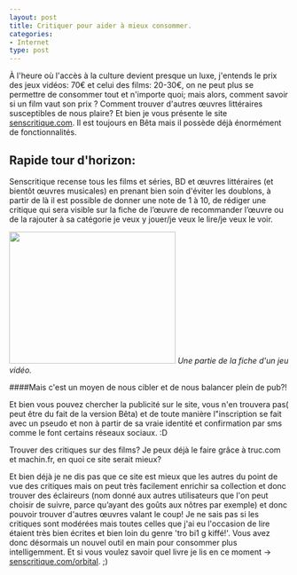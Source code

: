 ```yaml
---
layout: post
title: Critiquer pour aider à mieux consommer.
categories:
- Internet
type: post
---
```

À l'heure où l'accès à la culture devient presque un luxe, j'entends le prix des jeux vidéos: 70€ et celui des films: 20-30€, on ne peut plus se permettre de consommer tout et n'importe quoi; mais alors, comment savoir si un film vaut son prix ? Comment trouver d'autres œuvres littéraires susceptibles de nous plaire? Et bien je vous présente le site [senscritique.com](http://www.senscritique.com/). Il est toujours en Bêta mais il possède déjà énormément de fonctionnalités.

## Rapide tour d'horizon:

Senscritique recense tous les films et séries, BD et œuvres littéraires (et bientôt œuvres musicales) en prenant bien soin d'éviter les doublons, à partir de là il est possible de donner une note de 1 à 10, de rédiger une critique qui sera visible sur la fiche de l’œuvre de recommander l’œuvre ou de la rajouter à sa catégorie je veux y jouer/je veux le lire/je veux le voir.

<a href="http://orbital-project.kegtux.org/blog/wp-content/uploads/2011/06/senscritique_diablo.jpg"><img class="aligncenter size-medium wp-image-171" title="senscritique_diablo" src="http://orbital-project.kegtux.org/blog/wp-content/uploads/2011/06/senscritique_diablo-300x238.jpg" alt="" width="300" height="238" /></a>
<em>Une partie de la fiche d'un jeu vidéo.</em>

####Mais c'est un moyen de nous cibler et de nous balancer plein de pub?!

Et bien vous pouvez chercher la publicité sur le site, vous n'en trouvera pas( peut être du fait de la version Bêta) et de toute manière l"inscription se fait avec un pseudo et non à partir de sa vraie identité et confirmation par sms comme le font certains réseaux sociaux. :D

Trouver des critiques sur des films? Je peux déjà le faire grâce à truc.com et machin.fr, en quoi ce site serait mieux?

Et bien déjà je ne dis pas que ce site est mieux que les autres du point de vue des critiques mais on peut très facilement enrichir sa collection et donc trouver des éclaireurs (nom donné aux autres utilisateurs que l'on peut choisir de suivre, parce qu’ayant des goûts aux nôtres par exemple) et donc pouvoir trouver d'autres œuvres valant le coup!<em></em>
Je ne sais pas si les critiques sont modérées mais toutes celles que j'ai eu l'occasion de lire étaient très bien écrites et bien loin du genre 'tro bi1 g kiffé!'. Vous avez donc désormais un nouvel outil en main pour consommer plus intelligemment. Et si vous voulez savoir quel livre je lis en ce moment → <a href="http://www.senscritique.com/orbital">senscritique.com/orbital</a>. ;)
